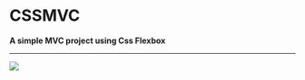 # CSSMVC
<b>A simple MVC project using Css Flexbox</b>
<hr></hr>
<img src="https://i.hizliresim.com/34feni8.png"/>
